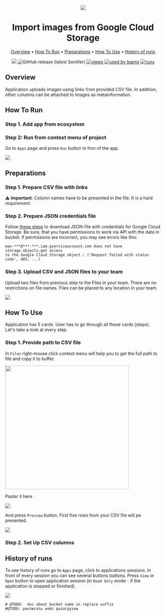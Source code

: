<div align="center" markdown>

<img src="https://i.imgur.com/MwQqR5r.png"/>

# Import images from Google Cloud Storage

<p align="center">

  <a href="#Overview">Overview</a> •
  <a href="#How-To-Run">How To Run</a> •
  <a href="#Preparations">Preparations</a> •
  <a href="#How-To-Use">How To Use</a> •
  <a href="#History-Of-Runs">History of runs</a>
</p>

[![](https://img.shields.io/badge/slack-chat-green.svg?logo=slack)](https://supervise.ly/slack)
![GitHub release (latest SemVer)](https://img.shields.io/github/v/release/supervisely-ecosystem/import-from-google-cloud-storage)
[![views](https://app.supervise.ly/public/api/v3/ecosystem.counters?repo=supervisely-ecosystem/import-from-google-cloud-storage&counter=views&label=views)](https://supervise.ly)
[![used by teams](https://app.supervise.ly/public/api/v3/ecosystem.counters?repo=supervisely-ecosystem/import-from-google-cloud-storage&counter=downloads&label=used%20by%20teams)](https://supervise.ly)
[![runs](https://app.supervise.ly/public/api/v3/ecosystem.counters?repo=supervisely-ecosystem/import-from-google-cloud-storage&counter=runs&label=runs&123)](https://supervise.ly)

</div>

## Overview

Application uploads images using links from provided CSV file. In addition, other columns can be attached to images as metainformation. 

## How To Run

### Step 1. Add app from ecosystem

### Step 2: Run from context menu of project

Go to `Apps` page and press `Run` button in fron of the app.

<img src="https://i.imgur.com/2HciaQv.png"/>

## Preparations

### Step 1. Prepare CSV file with links
⚠️ **Important**: Column names have to be presented in the file. It is a hard requirement.  

### Step 2. Prepare JSON credentials file

Follow [these steps](https://cloud.google.com/docs/authentication/getting-started) to download JSON-file with credentials for Google Cloud Storage. Be sure, that you have permissions to work via API with the data in bucket. If permissions are incorrect, you may see errors like this:

```
max-***@***-***.iam.gserviceaccount.com does not have storage.objects.get access 
to the Google Cloud Storage object.: ('Request failed with status code', 403, ...)
```

### Step 3. Upload CSV and JSON files to your team

Upload two files from previous step to the Files in your team. There are no restrictions on file names. Files can be placed to any location in your team.

<img src="https://i.imgur.com/XNCEIJj.png"/>

## How To Use

Application has 5 cards. User has to go through all these cards (steps). Let's take a look at every step.

### Step 1. Provide path to CSV file

In `Files` right-mouse click context menu will help you to get the full path to file and copy it to buffer. 

<img src="https://i.imgur.com/VuBOyH7.png" height="400"/>

Paster it here

<img src="https://i.imgur.com/b5CUCZH.png"/>

And press `Preview` button. First five rows from your CSV file will pe presented. 

<img src="https://i.imgur.com/UIxbL8s.png"/>

### Step 2. Set Up CSV columns

## History of runs

To see history of runs go to `Apps` page, click to applications sessions. In front of every session you can see several buttons buttons. Press `View` or `Open` button to open application session (in `Read Only` mode - if the application is stopped or finished).

<img src="https://i.imgur.com/WwdUXe4.png"/>

    # @TODO:  doc about bucket name in replace suffix
    #@TODO: расписать кейс дозагрузки
